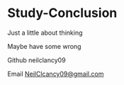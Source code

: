 # Study-Conclusion
Just a little about thinking

Maybe have some wrong

Github neilclancy09

Email NeilClcancy09@gmail.com 
